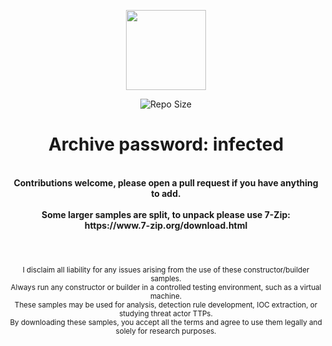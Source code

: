 <p align="center">
  <img width="128" height="128" src="https://user-images.githubusercontent.com/128066597/264610335-49e0a590-20fd-4b0a-b8e3-05e9aa137cdc.png">
</p>
<p align="center">
<img alt="Repo Size" src="https://img.shields.io/github/repo-size/Cryakl/Ultimate-RAT-Collection">
</p>
<h1 align="center">Archive password: infected</h1>
<p align="center">
<p align="center">
<br>
<b>Contributions welcome, please open a pull request if you have anything to add.</b><br>
<!--- Excuse my terrible formatting, i'm not good at markdown. --->
<br>
<b>Some larger samples are split, to unpack please use 7-Zip:</b><br>
<b>https://www.7-zip.org/download.html</b><br>
<br>
<h1></h1>
<p align="center">
<sub>I disclaim all liability for any issues arising from the use of these constructor/builder samples.</sub><br>
<sub>Always run any constructor or builder in a controlled testing environment, such as a virtual machine.</sub><br>
<sub>These samples may be used for analysis, detection rule development, IOC extraction, or studying threat actor TTPs.</sub><br>
<sub>By downloading these samples, you accept all the terms and agree to use them legally and solely for research purposes.</sub>
</p>


